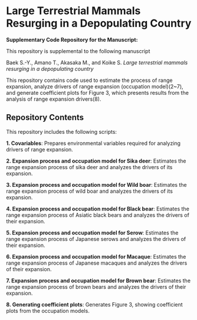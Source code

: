 # Large Terrestrial Mammals Resurging in a Depopulating Country

**Supplementary Code Repository for the Manuscript:**

This repository is supplemental to the following manuscript

Baek S.-Y., Amano T., Akasaka M., and Koike S.  *Large terrestrial mammals resurging in a depopulating country*

This repository contains code used to estimate the process of range expansion, analyze drivers of range expansion (occupation model)(2~7), and generate coefficient plots for Figure 3, which presents results from the analysis of range expansion drivers(8).

## Repository Contents

This repository includes the following scripts:


**1. Covariables**: Prepares environmental variables required for analyzing drivers of range expansion.

**2. Expansion process and occupation model for Sika deer**: Estimates the range expansion process of sika deer and analyzes the drivers of its expansion.

**3. Expansion process and occupation model for Wild boar**: Estimates the range expansion process of wild boar and analyzes the drivers of its expansion.

**4. Expansion process and occupation model for Black bear**: Estimates the range expansion process of Asiatic black bears and analyzes the drivers of their expansion.

**5. Expansion process and occupation model for Serow**: Estimates the range expansion process of Japanese serows and analyzes the drivers of their expansion.

**6. Expansion process and occupation model for Macaque**: Estimates the range expansion process of Japanese macaques and analyzes the drivers of their expansion.

**7. Expansion process and occupation model for Brown bear**: Estimates the range expansion process of brown bears and analyzes the drivers of their expansion.

**8. Generating coefficient plots**: Generates Figure 3, showing coefficient plots from the occupation models.

